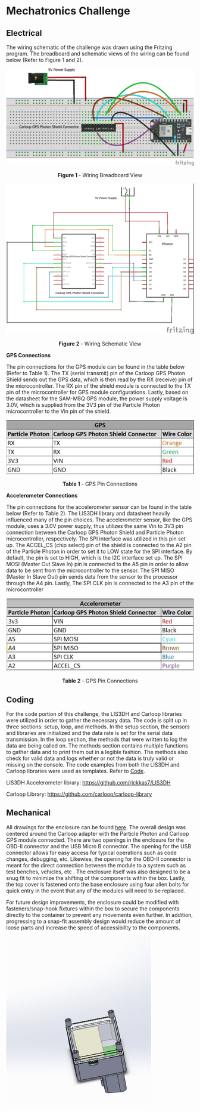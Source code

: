 # Mechatronics Challenge

## Electrical

The wiring schematic of the challenge was drawn using the Fritzing program. The breadboard and schematic views of the wiring can be found below (Refer to Figure 1 and 2).

![Breadboard View](electrical/Schematic/Mechatronics-Challenge_bb.jpg)
<p align ="center"><b>Figure 1 </b> - Wiring Breadboard View </p>

![Schematic View](electrical/Schematic/Mechatronics-Challenge_schem.jpg)
<p align ="center"><b>Figure 2 </b> - Wiring Schematic View</p>

<b>GPS Connections</b>

The pin connections for the GPS module can be found in the table below (Refer to Table 1). The TX (serial transmit) pin of the Carloop GPS Photon Shield sends out the GPS data, which is then read by the RX (receive) pin of the microcontroller. The RX pin of the shield module is connected to the TX pin of the microcontroller for GPS module configurations.  Lastly, based on the datasheet for the SAM-M8Q GPS module, the power supply voltage is 3.0V, which is supplied from the 3V3 pin of the Particle Photon microcontroller to the Vin pin of the shield. 

![GPS Table](electrical/GPS_PinConnect.JPG)
<p align ="center"><b>Table 1 </b> - GPS Pin Connections</p>

<b>Accelerometer Connections</b>

The pin connections for the accelerometer sensor can be found in the table below (Refer to Table 2). The LIS3DH library and datasheet heavily influenced many of the pin choices.  The accelerometer sensor, like the GPS module, uses a 3.0V power supply, thus utilizes the same Vin to 3V3 pin connection between the Carloop GPS Photon Shield and Particle Photon microcontroller, respectively.  The SPI interface was utilized in this pin set up. The ACCEL_CS (chip select) pin of the shield is connected to the A2 pin of the Particle Photon in order to set it to LOW state for the SPI interface. By default, the pin is set to HIGH, which is the I2C interface set up. The SPI MOSI (Master Out Slave In) pin is connected to the A5 pin in order to allow data to be sent from the microcontroller to the sensor. The SPI MISO (Master In Slave Out) pin sends data from the sensor to the processor through the A4 pin. Lastly, The SPI CLK pin is connected to the A3 pin of the microcontroller

![Accelerometer Table](electrical/Accel_PinConnect.JPG)
<p align ="center"><b>Table 2 </b> - GPS Pin Connections</p>


## Coding

For the code portion of this challenge, the LIS3DH and Carloop libraries were utilized in order to gather the necessary data. The code is split up in three sections:  setup, loop, and methods. In the setup section, the sensors and libraries are initialized and the data rate is set for the serial data transmission. In the loop section, the methods that were written to log the data are being called on. The methods section contains multiple functions to gather data and to print them out in a legible fashion. The methods also check for valid data and logs whether or not the data is truly valid or missing on the console. The code examples from both the LIS3DH and Carloop libraries were used as templates. Refer to [Code](src/mechatronics_challenge.cpp).

LIS3DH Accelerometer library: https://github.com/rickkas7/LIS3DH

Carloop Library: https://github.com/carloop/carloop-library

## Mechanical

All drawings for the enclosure can be found [here](https://github.com/nthomasvan/Mechatronics-Challenge/tree/Mechatronics-Challenge/mechanical/Engineering_Drawings). The overall design was centered around the Carloop adapter with the Particle Photon and Carloop GPS module connected. There are two openings in the enclosure for the OBD-II connector and the USB Micro B connector. The opening for the USB connector allows for easy access for typical operations such as code changes, debugging, etc. Likewise, the opening for the OBD-II connector is meant for the direct connection between the module to a system such as test benches, vehicles, etc . The enclosure itself was also designed to be a snug fit to minimize the shifting of the components within the box. Lastly, the top cover is fastened onto the base enclosure using four allen bolts for quick entry in the event that any of the modules will need to be replaced. 

For future design improvements, the enclosure could be modified with fasteners/snap-hook fixtures within the box to secure the components directly to the container to prevent any movements even further. In addition, progressing to a snap-fit assembly design would reduce the amount of loose parts and increase the speed of accessibility to the components.


![Assembly_GIF](mechanical/Assembly_Explode.gif)

